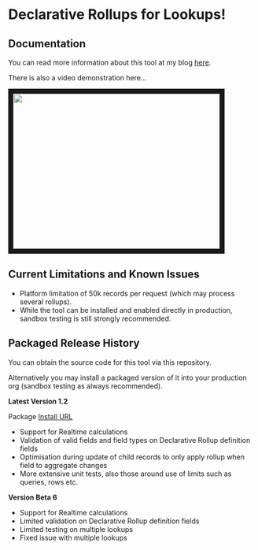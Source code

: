 Declarative Rollups for Lookups!
================================

Documentation
-------------

You can read more information about this tool at my blog [here](http://andyinthecloud.com/2013/07/07/new-tool-declarative-rollup-summaries-for-lookups). 

There is also a video demonstration here...

<a href="http://www.youtube.com/watch?feature=player_embedded&v=6BST-TpyHHk" target="_blank"><img src="http://img.youtube.com/vi/6BST-TpyHHk/0.jpg" 
width="420" height="315" border="10" /></a>

Current Limitations and Known Issues
------------------------------------

- Platform limitation of 50k records per request (which may process several rollups).
- While the tool can be installed and enabled directly in production, sandbox testing is still strongly recommended.

Packaged Release History
------------------------

You can obtain the source code for this tool via this repository.

Alternatively you may install a packaged version of it into your production org (sandbox testing as always recommended).

**Latest Version 1.2**

Package [Install URL](https://login.salesforce.com/packaging/installPackage.apexp?p0=04tb0000000Q7ms)

- Support for Realtime calculations
- Validation of valid fields and field types on Declarative Rollup definition fields
- Optimisation during update of child records to only apply rollup when field to aggregate changes
- More extensive unit tests, also those around use of limits such as queries, rows etc.

**Version Beta 6**

- Support for Realtime calculations
- Limited validation on Declarative Rollup definition fields
- Limited testing on multiple lookups
- Fixed issue with multiple lookups
